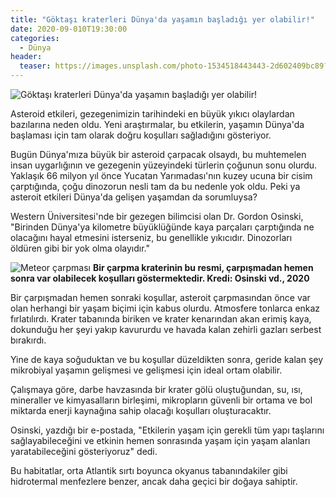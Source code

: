 ```yaml
---
title: "Göktaşı kraterleri Dünya'da yaşamın başladığı yer olabilir!"
date: 2020-09-010T19:30:00
categories:
  - Dünya
header:
  teaser: https://images.unsplash.com/photo-1534518443443-2d602409bc89?ixlib=rb-1.2.1&ixid=eyJhcHBfaWQiOjEyMDd9&auto=format&fit=crop&w=500&q=60
---
```

![Göktaşı kraterleri Dünya'da yaşamın başladığı yer olabilir!](https://images.unsplash.com/photo-1534518443443-2d602409bc89?ixlib=rb-1.2.1&ixid=eyJhcHBfaWQiOjEyMDd9&auto=format&fit=crop&w=500&q=60)

Asteroid etkileri, gezegenimizin tarihindeki en büyük yıkıcı olaylardan bazılarına neden oldu. Yeni araştırmalar, bu etkilerin, yaşamın Dünya'da başlaması için tam olarak doğru koşulları sağladığını gösteriyor.

Bugün Dünya'mıza büyük bir asteroid çarpacak olsaydı, bu muhtemelen insan uygarlığının ve gezegenin yüzeyindeki türlerin çoğunun sonu olurdu. Yaklaşık 66 milyon yıl önce Yucatan Yarımadası'nın kuzey ucuna bir cisim çarptığında, çoğu dinozorun nesli tam da bu nedenle yok oldu. Peki ya asteroit etkileri Dünya'da gelişen yaşamdan da sorumluysa?

Western Üniversitesi'nde bir gezegen bilimcisi olan Dr. Gordon Osinski, "Birinden Dünya'ya kilometre büyüklüğünde kaya parçaları çarptığında ne olacağını hayal etmesini isterseniz, bu genellikle yıkıcıdır. Dinozorları öldüren gibi bir yok olma olayıdır."

![Meteor çarpması](https://images.twnmm.com/c55i45ef3o2a/5EwRtB6wFFvtffs0bImisG/8ea6947235054c8a6fe3456cfd649e73/Meteorite-Impacts-Origin-Life-Oz-1.jpg?w=680&fm=jpg) **Bir çarpma kraterinin bu resmi, çarpışmadan hemen sonra var olabilecek koşulları göstermektedir. Kredi: Osinski vd., 2020**

Bir çarpışmadan hemen sonraki koşullar, asteroit çarpmasından önce var olan herhangi bir yaşam biçimi için kabus olurdu. Atmosfere tonlarca enkaz fırlatılırdı. Krater tabanında biriken ve krater kenarından akan erimiş kaya, dokunduğu her şeyi yakıp kavururdu ve havada kalan zehirli gazları serbest bırakırdı.

Yine de kaya soğuduktan ve bu koşullar düzeldikten sonra, geride kalan şey mikrobiyal yaşamın gelişmesi ve gelişmesi için ideal ortam olabilir.

Çalışmaya göre, darbe havzasında bir krater gölü oluştuğundan, su, ısı, mineraller ve kimyasalların birleşimi, mikropların güvenli bir ortama ve bol miktarda enerji kaynağına sahip olacağı koşulları oluşturacaktır.

Osinski, yazdığı bir e-postada, "Etkilerin yaşam için gerekli tüm yapı taşlarını sağlayabileceğini ve etkinin hemen sonrasında yaşam için yaşam alanları yaratabileceğini gösteriyoruz" dedi.

Bu habitatlar, orta Atlantik sırtı boyunca okyanus tabanındakiler gibi hidrotermal menfezlere benzer, ancak daha geçici bir doğaya sahiptir.

